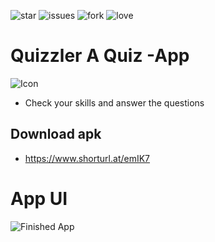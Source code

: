 ![star](https://img.shields.io/github/stars/swaraj961/Quizzler) ![issues](https://img.shields.io/github/issues/swaraj961/Quizzler) ![fork](https://img.shields.io/github/forks/swaraj961/Quizzler) ![love](https://img.shields.io/badge/open%20%20source-%E2%9D%A4-red)
# Quizzler A Quiz -App
![Icon](https://github.com/swaraj961/Quizzler/blob/master/images/ic_launcher.png)
- Check your skills and answer the questions 

## Download apk 
- https://www.shorturl.at/emIK7
# App UI 

![Finished App](https://github.com/swaraj961/Quizzler/blob/master/images/quizzler-demo.gif)
